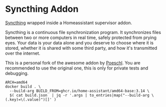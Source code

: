 # Syncthing Addon

[Syncthing](https://syncthing.net/) wrapped inside a Homeassistant supervisor addon.

Syncthing is a continuous file synchronization program. It synchronizes files between two or more computers in real time, safely protected from prying eyes. Your data is your data alone and you deserve to choose where it is stored, whether it is shared with some third party, and how it's transmitted over the internet.

This is a personal fork of the awesome addon by [Poeschl](https://github.com/Poeschl/Hassio-Addons/tree/master/syncthing).
You are recommended to use the original one, this is only for private tests and debugging.


```
ARCH=amd64
docker build . \
  --build-arg BUILD_FROM=ghcr.io/home-assistant/amd64-base:3.14 \
  $( cat build.json  | jq -r '.args | to_entries|map("--build-arg \(.key)=\(.value)")[]' )
```
